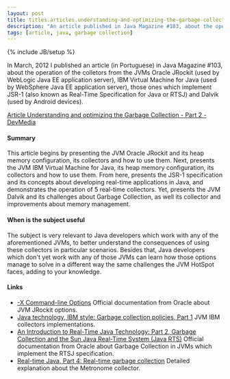 ```yaml
---
layout: post
title: titles.articles.understanding-and-optimizing-the-garbage-collection-part-2
description: "An article published in Java Magazine #103, about the operation of the colletors from the JVMs Oracle JRockit (WebLogic), IBM Virtual Machine for Java (WebSphere), those ones which implement JSR-1 (RTSJ) and Dalvik (Android)."
tags: [article, java, garbage collection]
---
```

{% include JB/setup %}

In March, 2012 I published an article (in Portuguese) in Java Magazine #103, about the operation of the colletors from the JVMs Oracle JRockit (used by WebLogic Java EE application server), IBM Virtual Machine for Java (used by WebSphere Java EE application server), those ones which implement JSR-1 (also known as Real-Time Specification for Java or RTSJ) and Dalvik (used by Android devices).

[Article Understanding and optimizing the Garbage Collection - Part 2 - DevMedia](http://www.devmedia.com.br/entendendo-e-otimizando-o-garbage-collection-revista-java-magazine-103-parte-2/24387)

#### Summary
This article begins by presenting the JVM Oracle JRockit and its heap memory configuration, its collectors and how to use them. Next, presents the JVM IBM Virtual Machine for Java, its heap memory configuration, its collectors and how to use them. From here, presents the JSR-1 specification and its concepts about developing real-time applications in Java, and demonstrates the operation of 5 real-time collectors. Yet, presents the JVM Dalvik and its challenges about Garbage Collection, as well its collector and improvements about memory management.

#### When is the subject useful
The subject is very relevant to Java developers which work with any of the aforementioned JVMs, to better understand the consequences of using these collectors in particular scenarios. Besides that, Java developers which don't yet work with any of those JVMs can learn how those options manage to solve in a different way the same challenges the JVM HotSpot faces, adding to your knowledge.

#### Links
 * [-X Command-line Options](http://docs.oracle.com/cd/E13150_01/jrockit_jvm/jrockit/jrdocs/refman/optionX.html) Official documentation from Oracle about JVM JRockit options.
 * [Java technology, IBM style: Garbage collection policies, Part 1](http://www.ibm.com/developerworks/java/library/j-ibmjava2/) JVM IBM collectors implementations.
 * [An Introduction to Real-Time Java Technology: Part 2, Garbage Collection and the Sun Java Real-Time System (Java RTS)](http://www.oracle.com/technetwork/articles/javase/index-138577.html) Official documentation from Oracle about Garbage Collection in JVMs which implement the RTSJ specification.
 * [Real-time Java, Part 4: Real-time garbage collection](http://www.ibm.com/developerworks/java/library/j-rtj4/index.html) Detailed explanation about the Metronome collector.
